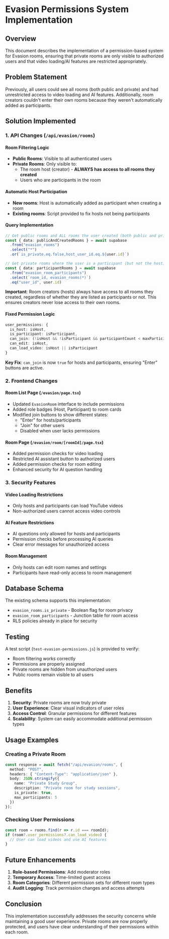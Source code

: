 # Evasion Permissions System Implementation

## Overview
This document describes the implementation of a permission-based system for Evasion rooms, ensuring that private rooms are only visible to authorized users and that video loading/AI features are restricted appropriately.

## Problem Statement
Previously, all users could see all rooms (both public and private) and had unrestricted access to video loading and AI features. Additionally, room creators couldn't enter their own rooms because they weren't automatically added as participants.

## Solution Implemented

### 1. API Changes (`/api/evasion/rooms`)

#### Room Filtering Logic
- **Public Rooms**: Visible to all authenticated users
- **Private Rooms**: Only visible to:
  - The room host (creator) - **ALWAYS has access to all rooms they created**
  - Users who are participants in the room

#### Automatic Host Participation
- **New rooms**: Host is automatically added as participant when creating a room
- **Existing rooms**: Script provided to fix hosts not being participants

#### Query Implementation
```typescript
// Get public rooms and ALL rooms the user created (both public and private)
const { data: publicAndCreatedRooms } = await supabase
  .from("evasion_rooms")
  .select("*")
  .or(`is_private.eq.false,host_user_id.eq.${user.id}`)

// Get private rooms where the user is a participant (but not the host)
const { data: participantRooms } = await supabase
  .from("evasion_room_participants")
  .select(`room_id, evasion_rooms(*)`)
  .eq("user_id", user.id)
```

**Important**: Room creators (hosts) always have access to all rooms they created, regardless of whether they are listed as participants or not. This ensures creators never lose access to their own rooms.

#### Fixed Permission Logic
```typescript
user_permissions: {
  is_host: isHost,
  is_participant: isParticipant,
  can_join: (!isHost && !isParticipant && participantCount < maxParticipants) || isHost || isParticipant,
  can_edit: isHost,
  can_load_video: isHost || isParticipant
}
```

**Key Fix**: `can_join` is now `true` for hosts and participants, ensuring "Enter" buttons are active.

### 2. Frontend Changes

#### Room List Page (`/evasion/page.tsx`)
- Updated `EvasionRoom` interface to include permissions
- Added role badges (Host, Participant) to room cards
- Modified join buttons to show different states:
  - "Enter" for hosts/participants
  - "Join" for other users
  - Disabled when user lacks permissions

#### Room Page (`/evasion/room/[roomId]/page.tsx`)
- Added permission checks for video loading
- Restricted AI assistant button to authorized users
- Added permission checks for room editing
- Enhanced security for AI question handling

### 3. Security Features

#### Video Loading Restrictions
- Only hosts and participants can load YouTube videos
- Non-authorized users cannot access video controls

#### AI Feature Restrictions
- AI questions only allowed for hosts and participants
- Permission checks before processing AI queries
- Clear error messages for unauthorized access

#### Room Management
- Only hosts can edit room names and settings
- Participants have read-only access to room management

## Database Schema

The existing schema supports this implementation:
- `evasion_rooms.is_private` - Boolean flag for room privacy
- `evasion_room_participants` - Junction table for room access
- RLS policies already in place for security

## Testing

A test script (`test-evasion-permissions.js`) is provided to verify:
- Room filtering works correctly
- Permissions are properly assigned
- Private rooms are hidden from unauthorized users
- Public rooms remain visible to all users

## Benefits

1. **Security**: Private rooms are now truly private
2. **User Experience**: Clear visual indicators of user roles
3. **Access Control**: Granular permissions for different features
4. **Scalability**: System can easily accommodate additional permission types

## Usage Examples

### Creating a Private Room
```typescript
const response = await fetch("/api/evasion/rooms", {
  method: "POST",
  headers: { "Content-Type": "application/json" },
  body: JSON.stringify({
    name: "Private Study Group",
    description: "Private room for study sessions",
    is_private: true,
    max_participants: 5
  })
});
```

### Checking User Permissions
```typescript
const room = rooms.find(r => r.id === roomId);
if (room?.user_permissions?.can_load_video) {
  // User can load videos and use AI features
}
```

## Future Enhancements

1. **Role-based Permissions**: Add moderator roles
2. **Temporary Access**: Time-limited guest access
3. **Room Categories**: Different permission sets for different room types
4. **Audit Logging**: Track permission changes and access attempts

## Conclusion

This implementation successfully addresses the security concerns while maintaining a good user experience. Private rooms are now properly protected, and users have clear understanding of their permissions within each room. 